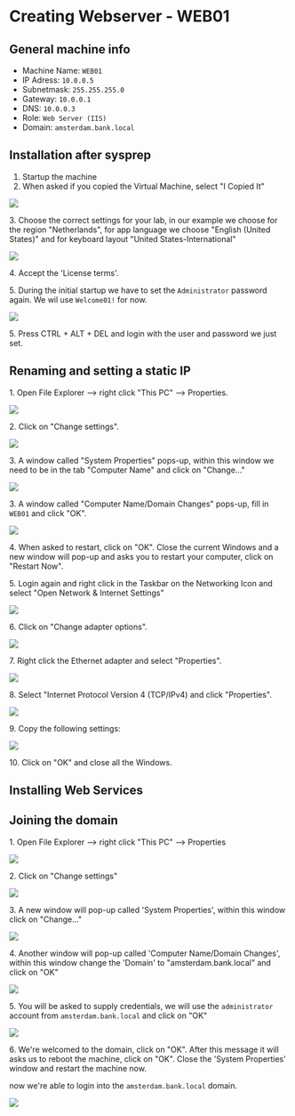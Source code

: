 # Creating Webserver - WEB01

## General machine info

* Machine Name: `WEB01`
* IP Adress: `10.0.0.5`
* Subnetmask: `255.255.255.0`
* Gateway: `10.0.0.1`
* DNS: `10.0.0.3`
* Role: `Web Server (IIS)`
* Domain: `amsterdam.bank.local`

## Installation after sysprep

1. Startup the machine
2. When asked if you copied the Virtual Machine, select "I Copied It"

![](<../../.gitbook/assets/afbeelding (103) (1) (2) (7).png>)

3\. Choose the correct settings for your lab, in our example we choose for the region "Netherlands", for app language we choose "English (United States)" and for keyboard layout "United States-International"

![](<../../.gitbook/assets/afbeelding (1) (1) (1) (2) (3).png>)

4\. Accept the 'License terms'.

5\. During the initial startup we have to set the `Administrator` password again. We wil use `Welcome01!` for now.

![](<../../.gitbook/assets/afbeelding (113).png>)

5\. Press CTRL + ALT + DEL and login with the user and password we just set.

## Renaming and setting a static IP

1\. Open File Explorer --> right click "This PC" --> Properties.

![](<../../.gitbook/assets/afbeelding (17) (1) (2).png>)

2\. Click on "Change settings".

![](<../../.gitbook/assets/afbeelding (99).png>)

3\. A window called "System Properties" pops-up, within this window we need to be in the tab "Computer Name" and click on "Change..."

![](<../../.gitbook/assets/afbeelding (55).png>)

3\. A window called "Computer Name/Domain Changes" pops-up, fill in `WEB01` and click "OK".

![](<../../.gitbook/assets/afbeelding (114).png>)

4\. When asked to restart, click on "OK". Close the current Windows and a new window will pop-up and asks you to restart your computer, click on "Restart Now".

5\. Login again and right click in the Taskbar on the Networking Icon and select "Open Network & Internet Settings"

![](<../../.gitbook/assets/afbeelding (109) (1) (1) (1).png>)

6\. Click on "Change adapter options".

![](<../../.gitbook/assets/afbeelding (20) (1) (1) (1).png>)

7\. Right click the Ethernet adapter and select "Properties".

![](<../../.gitbook/assets/afbeelding (102) (1) (2) (4).png>)

8\. Select "Internet Protocol Version 4 (TCP/IPv4) and click "Properties".

![](<../../.gitbook/assets/afbeelding (112) (1).png>)

9\. Copy the following settings:

![](<../../.gitbook/assets/afbeelding (12).png>)

10\. Click on "OK" and close all the Windows.

## Installing Web Services



## Joining the domain

1\. Open File Explorer --> right click "This PC" --> Properties

![](<../../.gitbook/assets/afbeelding (17) (1) (2) (2).png>)

2\. Click on "Change settings"

![](<../../.gitbook/assets/afbeelding (17) (1).png>)

3\. A new window will pop-up called 'System Properties', within this window click on "Change..."

![](<../../.gitbook/assets/afbeelding (25).png>)

4\. Another window will pop-up called 'Computer Name/Domain Changes', within this window change the 'Domain' to "amsterdam.bank.local" and click on "OK"

![](<../../.gitbook/assets/afbeelding (26).png>)

5\. You will be asked to supply credentials, we will use the `administrator` account from `amsterdam.bank.local` and click on "OK"

![](<../../.gitbook/assets/afbeelding (6) (1) (1) (1).png>)

6\. We're welcomed to the domain, click on "OK". After this message it will asks us to reboot the machine, click on "OK". Close the 'System Properties' window and restart the machine now.

now we're able to login into the `amsterdam.bank.local` domain.

![](<../../.gitbook/assets/afbeelding (19) (1).png>)
